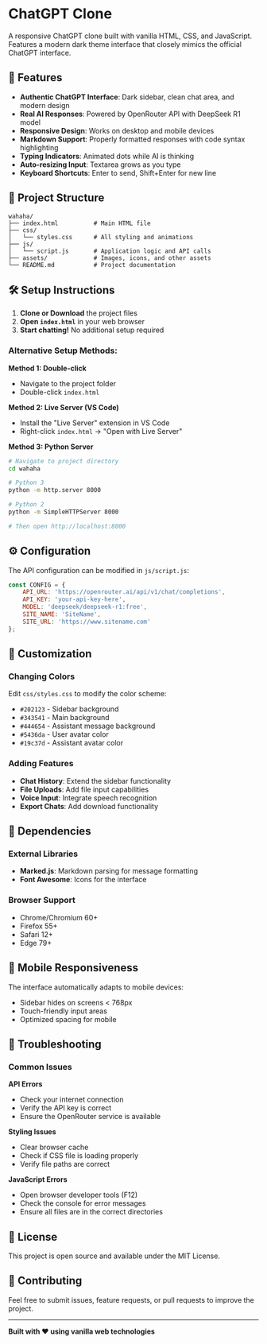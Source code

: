 # ChatGPT Clone

A responsive ChatGPT clone built with vanilla HTML, CSS, and JavaScript. Features a modern dark theme interface that closely mimics the official ChatGPT interface.

## 🚀 Features

- **Authentic ChatGPT Interface**: Dark sidebar, clean chat area, and modern design
- **Real AI Responses**: Powered by OpenRouter API with DeepSeek R1 model
- **Responsive Design**: Works on desktop and mobile devices
- **Markdown Support**: Properly formatted responses with code syntax highlighting
- **Typing Indicators**: Animated dots while AI is thinking
- **Auto-resizing Input**: Textarea grows as you type
- **Keyboard Shortcuts**: Enter to send, Shift+Enter for new line

## 📁 Project Structure

```
wahaha/
├── index.html          # Main HTML file
├── css/
│   └── styles.css      # All styling and animations
├── js/
│   └── script.js       # Application logic and API calls
├── assets/             # Images, icons, and other assets
└── README.md           # Project documentation
```

## 🛠️ Setup Instructions

1. **Clone or Download** the project files
2. **Open `index.html`** in your web browser
3. **Start chatting!** No additional setup required

### Alternative Setup Methods:

**Method 1: Double-click**
- Navigate to the project folder
- Double-click `index.html`

**Method 2: Live Server (VS Code)**
- Install the "Live Server" extension in VS Code
- Right-click `index.html` → "Open with Live Server"

**Method 3: Python Server**
```bash
# Navigate to project directory
cd wahaha

# Python 3
python -m http.server 8000

# Python 2
python -m SimpleHTTPServer 8000

# Then open http://localhost:8000
```

## ⚙️ Configuration

The API configuration can be modified in `js/script.js`:

```javascript
const CONFIG = {
    API_URL: 'https://openrouter.ai/api/v1/chat/completions',
    API_KEY: 'your-api-key-here',
    MODEL: 'deepseek/deepseek-r1:free',
    SITE_NAME: 'SiteName',
    SITE_URL: 'https://www.sitename.com'
};
```

## 🎨 Customization

### Changing Colors
Edit `css/styles.css` to modify the color scheme:
- `#202123` - Sidebar background
- `#343541` - Main background
- `#444654` - Assistant message background
- `#5436da` - User avatar color
- `#19c37d` - Assistant avatar color

### Adding Features
- **Chat History**: Extend the sidebar functionality
- **File Uploads**: Add file input capabilities
- **Voice Input**: Integrate speech recognition
- **Export Chats**: Add download functionality

## 🔧 Dependencies

### External Libraries
- **Marked.js**: Markdown parsing for message formatting
- **Font Awesome**: Icons for the interface

### Browser Support
- Chrome/Chromium 60+
- Firefox 55+
- Safari 12+
- Edge 79+

## 📱 Mobile Responsiveness

The interface automatically adapts to mobile devices:
- Sidebar hides on screens < 768px
- Touch-friendly input areas
- Optimized spacing for mobile

## 🚨 Troubleshooting

### Common Issues

**API Errors**
- Check your internet connection
- Verify the API key is correct
- Ensure the OpenRouter service is available

**Styling Issues**
- Clear browser cache
- Check if CSS file is loading properly
- Verify file paths are correct

**JavaScript Errors**
- Open browser developer tools (F12)
- Check the console for error messages
- Ensure all files are in the correct directories

## 📄 License

This project is open source and available under the MIT License.

## 🤝 Contributing

Feel free to submit issues, feature requests, or pull requests to improve the project.

---

**Built with ❤️ using vanilla web technologies**

